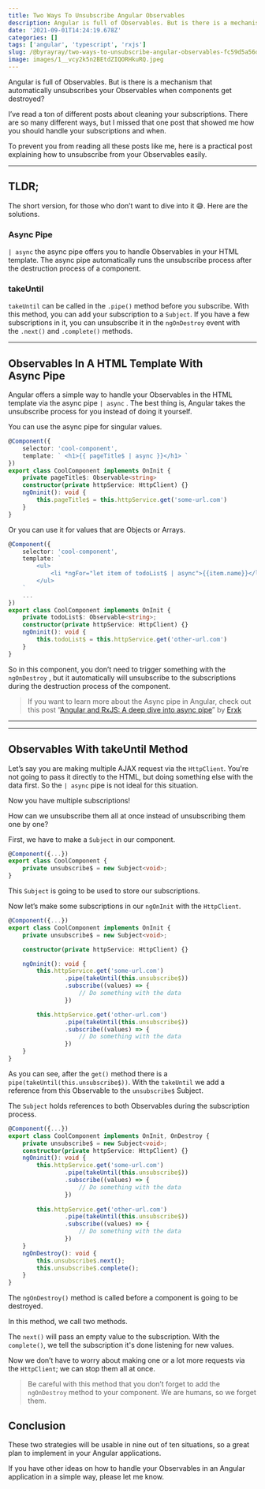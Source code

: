 ```yaml
---
title: Two Ways To Unsubscribe Angular Observables
description: Angular is full of Observables. But is there is a mechanism that automatically unsubscribes your Observables when components get destroyed? Yes there is! You can use the async pipe or the takeUnitl method.
date: '2021-09-01T14:24:19.678Z'
categories: []
tags: ['angular', 'typescript', 'rxjs']
slug: /@byrayray/two-ways-to-unsubscribe-angular-observables-fc59d5a56dae
image: images/1__vcy2k5n2BEtdZIQORHkuRQ.jpeg
---
```


Angular is full of Observables. But is there is a mechanism that automatically unsubscribes your Observables when components get destroyed?

I’ve read a ton of different posts about cleaning your subscriptions. There are so many different ways, but I missed that one post that showed me how you should handle your subscriptions and when.

To prevent you from reading all these posts like me, here is a practical post explaining how to unsubscribe from your Observables easily.

---

## TLDR;

The short version, for those who don’t want to dive into it 😅. Here are the solutions.

### Async Pipe

`| async` the async pipe offers you to handle Observables in your HTML template. The async pipe automatically runs the unsubscribe process after the destruction process of a component.

### takeUntil

`takeUntil` can be called in the `.pipe()` method before you subscribe. With this method, you can add your subscription to a `Subject`. If you have a few subscriptions in it, you can unsubscribe it in the `ngOnDestroy` event with the `.next()` and `.complete()` methods.

---

## Observables In A HTML Template With Async Pipe

Angular offers a simple way to handle your Observables in the HTML template via the async pipe `| async` . The best thing is, Angular takes the unsubscribe process for you instead of doing it yourself.

You can use the async pipe for singular values.

```ts [async-pipe.component.ts]
@Component({
	selector: 'cool-component',
	template: ` <h1>{{ pageTitle$ | async }}</h1> `
})
export class CoolComponent implements OnInit {
	private pageTitle$: Observable<string>
	constructor(private httpService: HttpClient) {}
	ngOninit(): void {
		this.pageTitle$ = this.httpService.get('some-url.com')
	}
}
```

Or you can use it for values that are Objects or Arrays.

```ts [async-pipe.component.ts]
@Component({
    selector: 'cool-component',
    template: `
        <ul>
            <li *ngFor="let item of todoList$ | async">{{item.name}}</li>
        </ul>
    `
    ...
})
export class CoolComponent implements OnInit {
    private todoList$: Observable<string>;
    constructor(private httpService: HttpClient) {}
    ngOninit(): void {
        this.todoList$ = this.httpService.get('other-url.com')
    }
}
```

So in this component, you don’t need to trigger something with the `ngOnDestroy` , but it automatically will unsubscribe to the subscriptions during the destruction process of the component.

> If you want to learn more about the Async pipe in Angular, check out this post “[Angular and RxJS: A deep dive into async pipe](/blog/when-to-use-rxjs-subject-behavioursubject-replaysubject-asyncsubject-or-void-subject-in-angular-c2e9db61b4a0)” by [Erxk](https://erxk.medium.com/)

---

<ContentAd topics="rxjs|angular|typescript|javascript"></ContentAd>

---

## Observables With takeUntil Method

Let’s say you are making multiple AJAX request via the `HttpClient`. You're not going to pass it directly to the HTML, but doing something else with the data first. So the `| async` pipe is not ideal for this situation.

Now you have multiple subscriptions!

How can we unsubscribe them all at once instead of unsubscribing them one by one?

First, we have to make a `Subject` in our component.

```ts [subject.component.ts]
@Component({...})
export class CoolComponent {
    private unsubscribe$ = new Subject<void>;
}
```

This `Subject` is going to be used to store our subscriptions.

Now let’s make some subscriptions in our `ngOnInit` with the `HttpClient`.

```ts [subject-httpclient.component.ts]
@Component({...})
export class CoolComponent implements OnInit {
    private unsubscribe$ = new Subject<void>;

    constructor(private httpService: HttpClient) {}

    ngOninit(): void {
        this.httpService.get('some-url.com')
                .pipe(takeUntil(this.unsubscribe$))
                .subscribe((values) => {
                    // Do something with the data
                })

        this.httpService.get('other-url.com')
                .pipe(takeUntil(this.unsubscribe$))
                .subscribe((values) => {
                    // Do something with the data
                })
    }
}
```

As you can see, after the `get()` method there is a `pipe(takeUntil(this.unsubscribe$))`. With the `takeUntil` we add a reference from this Observable to the `unsubscribe$` Subject.

The `Subject` holds references to both Observables during the subscription process.

```ts [subject-httpclient.component.ts]
@Component({...})
export class CoolComponent implements OnInit, OnDestroy {
    private unsubscribe$ = new Subject<void>;
    constructor(private httpService: HttpClient) {}
    ngOninit(): void {
        this.httpService.get('some-url.com')
                .pipe(takeUntil(this.unsubscribe$))
                .subscribe((values) => {
                    // Do something with the data
                })
        
        this.httpService.get('other-url.com')
                .pipe(takeUntil(this.unsubscribe$))
                .subscribe((values) => {
                    // Do something with the data
                })
    }
    ngOnDestroy(): void {
        this.unsubscribe$.next();
        this.unsubscribe$.complete();
    }
}
```

The `ngOnDestroy()` method is called before a component is going to be destroyed.

In this method, we call two methods.

The `next()` will pass an empty value to the subscription. With the `complete()`, we tell the subscription it's done listening for new values.

Now we don’t have to worry about making one or a lot more requests via the `HttpClient`; we can stop them all at once.

> Be careful with this method that you don’t forget to add the `ngOnDestroy` method to your component. We are humans, so we forget them.

## Conclusion

These two strategies will be usable in nine out of ten situations, so a great plan to implement in your Angular applications.

If you have other ideas on how to handle your Observables in an Angular application in a simple way, please let me know.
